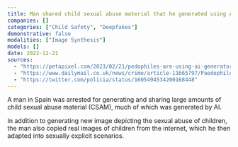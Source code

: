 ```yaml
---
title: Man shared child sexual abuse material that he generated using AI
companies: []
categories: ["Child Safety", "Deepfakes"]
demonstrative: false
modalities: ["Image Synthesis"]
models: []
date: 2022-12-21
sources:
  - "https://petapixel.com/2023/02/21/pedophiles-are-using-ai-generators-to-create-child-abuse-images/"
  - "https://www.dailymail.co.uk/news/crime/article-11665797/Paedophiles-using-AI-art-generators-create-child-porn.html"
  - "https://twitter.com/policia/status/1605494534200168448"
---
```


A man in Spain was arrested for generating and sharing large amounts of child sexual abuse material (CSAM), much of which was generated by AI.

In addition to generating new image depicting the sexual abuse of children, the man also copied real images of children from the internet, which he then adapted into sexually explicit scenarios.
